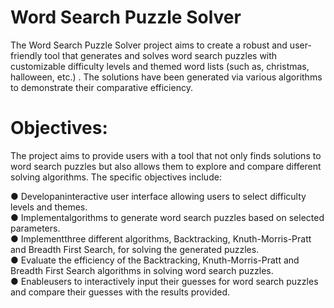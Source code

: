 # Word Search Puzzle Solver
The Word Search Puzzle Solver project aims to create a robust and user-friendly tool that generates and solves word search puzzles with customizable difficulty levels and themed word lists (such as, christmas, halloween, etc.) . The solutions have been generated via various algorithms to demonstrate their comparative efficiency. 

# Objectives:
 The project aims to provide users with a tool that not only finds solutions to word search puzzles but also allows them to explore and compare different solving algorithms. The specific objectives include: <br/>

 ● Developaninteractive user interface allowing users to select difficulty levels and themes. <br/>
 ● Implementalgorithms to generate word search puzzles based on selected parameters. <br/>
 ● Implementthree different algorithms, Backtracking, Knuth-Morris-Pratt and Breadth First Search, for solving the generated puzzles. <br/>
 ● Evaluate the efficiency of the Backtracking, Knuth-Morris-Pratt and Breadth First Search algorithms in solving word search puzzles. <br/>
 ● Enableusers to interactively input their guesses for word search puzzles and compare their guesses with the results provided.

